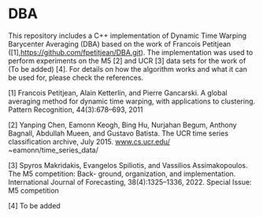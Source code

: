 DBA
===
This repository includes a C++ implementation of Dynamic Time Warping Barycenter Averaging (DBA) based on the work of Francois Petitjean ([1],https://github.com/fpetitjean/DBA.git). The implementation was used to perform experiments on the M5 [2] and UCR [3] data sets for the work of (To be added) [4]. For details on how the algorithm works and what it can be used for, please check the references.

[1] Francois Petitjean, Alain Ketterlin, and Pierre Gancarski. A global averaging method for dynamic time warping, with applications to clustering. Pattern Recognition, 44(3):678–693, 2011

[2] Yanping Chen, Eamonn Keogh, Bing Hu, Nurjahan Begum, Anthony Bagnall, Abdullah Mueen,
and Gustavo Batista. The UCR time series classification archive, July 2015. www.cs.ucr.edu/
~eamonn/time_series_data/

[3] Spyros Makridakis, Evangelos Spiliotis, and Vassilios Assimakopoulos. The M5 competition: Back-
ground, organization, and implementation. International Journal of Forecasting, 38(4):1325–1336,
2022. Special Issue: M5 competition

[4] To be added
